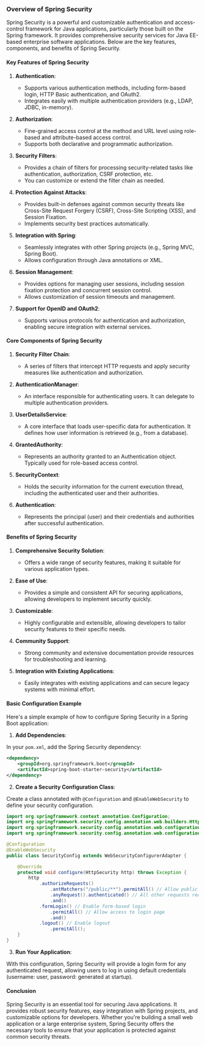 ### Overview of Spring Security

Spring Security is a powerful and customizable authentication and access-control framework for Java applications, particularly those built on the Spring framework. It provides comprehensive security services for Java EE-based enterprise software applications. Below are the key features, components, and benefits of Spring Security.

#### Key Features of Spring Security

1. **Authentication**: 
   - Supports various authentication methods, including form-based login, HTTP Basic authentication, and OAuth2.
   - Integrates easily with multiple authentication providers (e.g., LDAP, JDBC, in-memory).

2. **Authorization**:
   - Fine-grained access control at the method and URL level using role-based and attribute-based access control.
   - Supports both declarative and programmatic authorization.

3. **Security Filters**:
   - Provides a chain of filters for processing security-related tasks like authentication, authorization, CSRF protection, etc.
   - You can customize or extend the filter chain as needed.

4. **Protection Against Attacks**:
   - Provides built-in defenses against common security threats like Cross-Site Request Forgery (CSRF), Cross-Site Scripting (XSS), and Session Fixation.
   - Implements security best practices automatically.

5. **Integration with Spring**:
   - Seamlessly integrates with other Spring projects (e.g., Spring MVC, Spring Boot).
   - Allows configuration through Java annotations or XML.

6. **Session Management**:
   - Provides options for managing user sessions, including session fixation protection and concurrent session control.
   - Allows customization of session timeouts and management.

7. **Support for OpenID and OAuth2**:
   - Supports various protocols for authentication and authorization, enabling secure integration with external services.

#### Core Components of Spring Security

1. **Security Filter Chain**:
   - A series of filters that intercept HTTP requests and apply security measures like authentication and authorization.

2. **AuthenticationManager**:
   - An interface responsible for authenticating users. It can delegate to multiple authentication providers.

3. **UserDetailsService**:
   - A core interface that loads user-specific data for authentication. It defines how user information is retrieved (e.g., from a database).

4. **GrantedAuthority**:
   - Represents an authority granted to an Authentication object. Typically used for role-based access control.

5. **SecurityContext**:
   - Holds the security information for the current execution thread, including the authenticated user and their authorities.

6. **Authentication**:
   - Represents the principal (user) and their credentials and authorities after successful authentication.

#### Benefits of Spring Security

1. **Comprehensive Security Solution**:
   - Offers a wide range of security features, making it suitable for various application types.

2. **Ease of Use**:
   - Provides a simple and consistent API for securing applications, allowing developers to implement security quickly.

3. **Customizable**:
   - Highly configurable and extensible, allowing developers to tailor security features to their specific needs.

4. **Community Support**:
   - Strong community and extensive documentation provide resources for troubleshooting and learning.

5. **Integration with Existing Applications**:
   - Easily integrates with existing applications and can secure legacy systems with minimal effort.

#### Basic Configuration Example

Here's a simple example of how to configure Spring Security in a Spring Boot application:

1. **Add Dependencies**:

In your `pom.xml`, add the Spring Security dependency:

```xml
<dependency>
    <groupId>org.springframework.boot</groupId>
    <artifactId>spring-boot-starter-security</artifactId>
</dependency>
```

2. **Create a Security Configuration Class**:

Create a class annotated with `@Configuration` and `@EnableWebSecurity` to define your security configuration.

```java
import org.springframework.context.annotation.Configuration;
import org.springframework.security.config.annotation.web.builders.HttpSecurity;
import org.springframework.security.config.annotation.web.configuration.EnableWebSecurity;
import org.springframework.security.config.annotation.web.configuration.WebSecurityConfigurerAdapter;

@Configuration
@EnableWebSecurity
public class SecurityConfig extends WebSecurityConfigurerAdapter {

    @Override
    protected void configure(HttpSecurity http) throws Exception {
        http
            .authorizeRequests()
                .antMatchers("/public/**").permitAll() // Allow public access to /public
                .anyRequest().authenticated() // All other requests require authentication
                .and()
            .formLogin() // Enable form-based login
                .permitAll() // Allow access to login page
                .and()
            .logout() // Enable logout
                .permitAll();
    }
}
```

3. **Run Your Application**:

With this configuration, Spring Security will provide a login form for any authenticated request, allowing users to log in using default credentials (username: user, password: generated at startup).

#### Conclusion

Spring Security is an essential tool for securing Java applications. It provides robust security features, easy integration with Spring projects, and customizable options for developers. Whether you're building a small web application or a large enterprise system, Spring Security offers the necessary tools to ensure that your application is protected against common security threats.